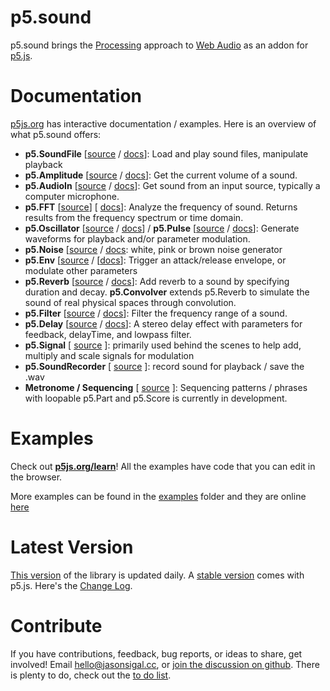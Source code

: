 p5.sound
========
p5.sound brings the [Processing](http://processing.org) approach to [Web Audio](http://w3.org/TR/webaudio/) as an addon for [p5.js](github.com/lmccart/p5.js). 

Documentation
============
[p5js.org](http://p5js.org/reference/#/libraries/p5.sound) has interactive documentation / examples. Here is an overview of what p5.sound offers:

- **p5.SoundFile** [[source](https://github.com/therewasaguy/p5.sound/blob/master/src/soundfile.js) /  [docs](http://p5js.org/reference/#/p5.SoundFile)]:  Load and play sound files, manipulate playback
- **p5.Amplitude** [[source](https://github.com/therewasaguy/p5.sound/blob/master/src/amplitude.js) /  [docs](http://p5js.org/reference/#/p5.Amplitude)]: Get the current volume of a sound.
- **p5.AudioIn** [[source](https://github.com/therewasaguy/p5.sound/blob/master/src/audioin.js) /  [docs](http://p5js.org/reference/#/p5.AudioIn)]: Get sound from an input source, typically a computer microphone.
- **p5.FFT** [[source](https://github.com/therewasaguy/p5.sound/blob/master/src/fft.js)] [ [docs](http://p5js.org/reference/#/p5.FFT)]: Analyze the frequency of sound. Returns results from the frequency spectrum or time domain.
- **p5.Oscillator** [[source](https://github.com/therewasaguy/p5.sound/blob/master/src/oscillator.js) /  [docs](http://p5js.org/reference/#/p5.Oscillator)] / **p5.Pulse** [[source](https://github.com/therewasaguy/p5.sound/blob/master/src/pulse.js) / [docs](http://p5js.org/reference/#/p5.Pulse)]: Generate waveforms for playback and/or parameter modulation.
- **p5.Noise** [[source](https://github.com/therewasaguy/p5.sound/blob/master/src/noise.js) / [docs](http://p5js.org/reference/#/p5.Noise): white, pink or brown noise generator
- **p5.Env** [[source](https://github.com/therewasaguy/p5.sound/blob/master/src/env.js) / [[docs](http://p5js.org/reference/#/p5.Env)]: Trigger an attack/release envelope, or modulate other parameters
- **p5.Reverb** [[source](https://github.com/therewasaguy/p5.sound/blob/master/src/reverb.js) / [docs](http://p5js.org/reference/#/p5.Reverb)]: Add reverb to a sound by specifying duration and decay. **p5.Convolver** extends p5.Reverb to simulate the sound of real physical spaces through convolution.
- **p5.Filter** [[source](https://github.com/therewasaguy/p5.sound/blob/master/src/filter.js) / [docs](http://p5js.org/reference/#/p5.Filter)]: Filter the frequency range of a sound.
- **p5.Delay** [[source](https://github.com/therewasaguy/p5.sound/blob/master/src/delay.js) / [docs](http://p5js.org/reference/#/p5.Delay)]: A stereo delay effect with parameters for feedback, delayTime, and lowpass filter.
- **p5.Signal** [ [source](https://github.com/therewasaguy/p5.sound/blob/master/src/signal.js) ]: primarily used behind the scenes to help add, multiply and scale signals for modulation
- **p5.SoundRecorder** [ [source](https://github.com/therewasaguy/p5.sound/blob/master/src/soundrecorder.js) ]: record sound for playback / save the .wav
- **Metronome / Sequencing** [ [source](https://github.com/therewasaguy/p5.sound/blob/master/src/looper.js) ]: Sequencing patterns / phrases with loopable p5.Part and p5.Score is currently in development.

Examples
========
Check out **[p5js.org/learn](http://p5js.org/learn/)**! All the examples have code that you can edit in the browser.

More examples can be found in the [examples](https://github.com/therewasaguy/p5.sound/tree/master/examples) folder and they are online [here](http://jasonsigal.cc/p5sound/examples)

Latest Version
========
[This version](https://github.com/therewasaguy/p5.sound/blob/master/lib) of the library is updated daily. A [stable version](http://p5js.org/download/) comes with p5.js. Here's the [Change Log](https://github.com/therewasaguy/p5.sound/blob/master/changelog.md).

Contribute
========
If you have contributions, feedback, bug reports, or ideas to share, get involved! Email hello@jasonsigal.cc, or [join the discussion on github](https://github.com/therewasaguy/p5.sound/issues). There is plenty to do, check out the [to do list](https://github.com/therewasaguy/p5.sound/blob/master/todo.md).

